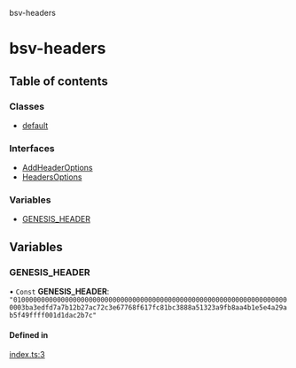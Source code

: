 bsv-headers

# bsv-headers

## Table of contents

### Classes

- [default](classes/default.md)

### Interfaces

- [AddHeaderOptions](interfaces/AddHeaderOptions.md)
- [HeadersOptions](interfaces/HeadersOptions.md)

### Variables

- [GENESIS_HEADER](README.md#genesis_header)

## Variables

### GENESIS_HEADER

• `Const` **GENESIS_HEADER**: `"0100000000000000000000000000000000000000000000000000000000000000000000003ba3edfd7a7b12b27ac72c3e67768f617fc81bc3888a51323a9fb8aa4b1e5e4a29ab5f49ffff001d1dac2b7c"`

#### Defined in

[index.ts:3](https://github.com/kevinejohn/bsv-headers/blob/master/src/index.ts#L3)
